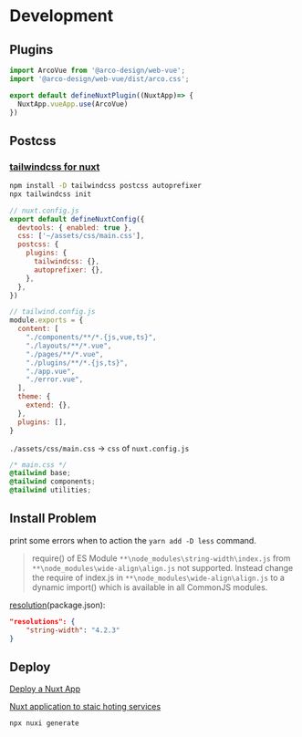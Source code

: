 # Development

## Plugins

```ts arco-design.ts
import ArcoVue from '@arco-design/web-vue';
import '@arco-design/web-vue/dist/arco.css';

export default defineNuxtPlugin((NuxtApp)=> {
  NuxtApp.vueApp.use(ArcoVue)
})
```

## Postcss

### [tailwindcss for nuxt](https://tailwindcss.com/docs/guides/nuxtjs)

```sh
npm install -D tailwindcss postcss autoprefixer
npx tailwindcss init
```

```js nuxt.config.js
// nuxt.config.js
export default defineNuxtConfig({
  devtools: { enabled: true },
  css: ['~/assets/css/main.css'],
  postcss: {
    plugins: {
      tailwindcss: {},
      autoprefixer: {},
    },
  },
})
```

```js tailwind.config.js
// tailwind.config.js
module.exports = {
  content: [
    "./components/**/*.{js,vue,ts}",
    "./layouts/**/*.vue",
    "./pages/**/*.vue",
    "./plugins/**/*.{js,ts}",
    "./app.vue",
    "./error.vue",
  ],
  theme: {
    extend: {},
  },
  plugins: [],
}
```

`./assets/css/main.css` -> `css` of `nuxt.config.js`

```css main.css
/* main.css */
@tailwind base;
@tailwind components;
@tailwind utilities;
```

## Install Problem

print some errors when to action the `yarn add -D less` command.

> require() of ES Module `**\node_modules\string-width\index.js` from `**\node_modules\wide-align\align.js` not supported.
Instead change the require of index.js in `**\node_modules\wide-align\align.js` to a dynamic import() which is available in all CommonJS modules.

[resolution](https://github.com/nuxt/nuxt/issues/21231)(package.json):

```json
"resolutions": {
    "string-width": "4.2.3"
}
```

## Deploy

[Deploy a Nuxt App](https://nuxt.com/deploy)

[Nuxt application to staic hoting services](https://nuxt.com/docs/getting-started/deployment#static-hosting)

```sh
npx nuxi generate
```

